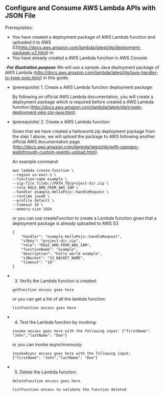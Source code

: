 ## Configure and Consume AWS Lambda APIs with JSON File

Prerequisites:
- You have created a deployment package of AWS Lambda function and uploaded it to AWS S3(http://docs.aws.amazon.com/lambda/latest/dg/deployment-package-v2.html)
or
- You have already created a AWS Lambda function in AWS Console

-**_For illustration purpose_**
We will use a sample Java deployment package of AWS Lambda (http://docs.aws.amazon.com/lambda/latest/dg/java-handler-io-type-pojo.html) in this guide. 


- (prerequisite) 1. Create a AWS Lambda function deployment package:

  By following an official AWS Lambda documentation, you will create a deployment package which is required before created a AWS Lambda function:(http://docs.aws.amazon.com/lambda/latest/dg/create-deployment-pkg-zip-java.html).

- (prerequisite) 2. Create a AWS Lambda function:

    Given that we have created a helloworld.zip deployment package from the step 1 above, we will upload the package to AWS following another official AWS documentation page (http://docs.aws.amazon.com/lambda/latest/dg/with-userapp-walkthrough-custom-events-upload.html).

    An example command:
    ```
    aws lambda create-function \
    --region us-east-1 \
    --function-name example \
    --zip-file fileb://PATH_TO/project-dir.zip \
    --role ROLE_ARN_FROM_AWS_IAM \
    --handler example.HelloPojo::handleRequest \
    --runtime java8 \
    --profile default \
    --timeout 10 \
    --memory-size 1024
    ```

    or you can use createFunction to create a Lambda function given that a deployment package is already uploaded to AWS S3

    ```
    {
        "handler": "example.HelloPojo::handleRequest",
        "s3Key": "project-dir.zip",
        "role": "ROLE_ARN_FROM_AWS_IAM",
        "functionName": "example",
        "description": "hello world example",
        "s3Bucket": "S3_BACKET_NAME",
        "timeout": "10"
    }
    ```

- 3. Verify the Lambda function is created:

    ```
    getFunction encass goes here
    ```

    or you can get a list of all the lambda function:
    
    ```
    listFunction encass goes here
    ```

- 4. Test the Lambda function by invoking:

    ```
    invoke encass goes here with the following input: {"firstName": "John","lastName": "Doe"}
    ```

    or you can invoke asynchronously:

    ```
    invokeAsync encass goes here with the following input: {"firstName": "John","lastName": "Doe"}
    ```

- 5. Delete the Lambda function:
    
    ```
    deleteFunction encass goes here
    ```

    ```
    listFunction encass to validate the function deleted
    ```